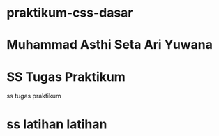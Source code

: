 # praktikum-css-dasar
# Muhammad Asthi Seta Ari Yuwana

# SS Tugas Praktikum
ss tugas praktikum

# ss latihan latihan
